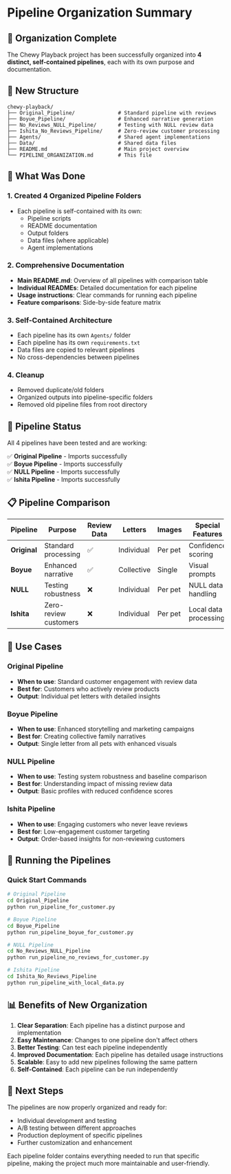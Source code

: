 # Pipeline Organization Summary

## 🎯 Organization Complete

The Chewy Playback project has been successfully organized into **4 distinct, self-contained pipelines**, each with its own purpose and documentation.

## 📁 New Structure

```
chewy-playback/
├── Original_Pipeline/              # Standard pipeline with reviews
├── Boyue_Pipeline/                 # Enhanced narrative generation
├── No_Reviews_NULL_Pipeline/       # Testing with NULL review data
├── Ishita_No_Reviews_Pipeline/     # Zero-review customer processing
├── Agents/                         # Shared agent implementations
├── Data/                           # Shared data files
├── README.md                       # Main project overview
└── PIPELINE_ORGANIZATION.md        # This file
```

## 🔄 What Was Done

### 1. **Created 4 Organized Pipeline Folders**
- Each pipeline is self-contained with its own:
  - Pipeline scripts
  - README documentation
  - Output folders
  - Data files (where applicable)
  - Agent implementations

### 2. **Comprehensive Documentation**
- **Main README.md**: Overview of all pipelines with comparison table
- **Individual READMEs**: Detailed documentation for each pipeline
- **Usage instructions**: Clear commands for running each pipeline
- **Feature comparisons**: Side-by-side feature matrix

### 3. **Self-Contained Architecture**
- Each pipeline has its own `Agents/` folder
- Each pipeline has its own `requirements.txt`
- Data files are copied to relevant pipelines
- No cross-dependencies between pipelines

### 4. **Cleanup**
- Removed duplicate/old folders
- Organized outputs into pipeline-specific folders
- Removed old pipeline files from root directory

## 🚀 Pipeline Status

All 4 pipelines have been tested and are working:

✅ **Original Pipeline** - Imports successfully  
✅ **Boyue Pipeline** - Imports successfully  
✅ **NULL Pipeline** - Imports successfully  
✅ **Ishita Pipeline** - Imports successfully  

## 📋 Pipeline Comparison

| Pipeline | Purpose | Review Data | Letters | Images | Special Features |
|----------|---------|-------------|---------|--------|------------------|
| **Original** | Standard processing | ✅ | Individual | Per pet | Confidence scoring |
| **Boyue** | Enhanced narrative | ✅ | Collective | Single | Visual prompts |
| **NULL** | Testing robustness | ❌ | Individual | Per pet | NULL data handling |
| **Ishita** | Zero-review customers | ❌ | Individual | Per pet | Local data processing |

## 🎯 Use Cases

### Original Pipeline
- **When to use**: Standard customer engagement with review data
- **Best for**: Customers who actively review products
- **Output**: Individual pet letters with detailed insights

### Boyue Pipeline
- **When to use**: Enhanced storytelling and marketing campaigns
- **Best for**: Creating collective family narratives
- **Output**: Single letter from all pets with enhanced visuals

### NULL Pipeline
- **When to use**: Testing system robustness and baseline comparison
- **Best for**: Understanding impact of missing review data
- **Output**: Basic profiles with reduced confidence scores

### Ishita Pipeline
- **When to use**: Engaging customers who never leave reviews
- **Best for**: Low-engagement customer targeting
- **Output**: Order-based insights for non-reviewing customers

## 🔧 Running the Pipelines

### Quick Start Commands

```bash
# Original Pipeline
cd Original_Pipeline
python run_pipeline_for_customer.py

# Boyue Pipeline
cd Boyue_Pipeline
python run_pipeline_boyue_for_customer.py

# NULL Pipeline
cd No_Reviews_NULL_Pipeline
python run_pipeline_no_reviews_for_customer.py

# Ishita Pipeline
cd Ishita_No_Reviews_Pipeline
python run_pipeline_with_local_data.py
```

## 📊 Benefits of New Organization

1. **Clear Separation**: Each pipeline has a distinct purpose and implementation
2. **Easy Maintenance**: Changes to one pipeline don't affect others
3. **Better Testing**: Can test each pipeline independently
4. **Improved Documentation**: Each pipeline has detailed usage instructions
5. **Scalable**: Easy to add new pipelines following the same pattern
6. **Self-Contained**: Each pipeline can be run independently

## 🎉 Next Steps

The pipelines are now properly organized and ready for:
- Individual development and testing
- A/B testing between different approaches
- Production deployment of specific pipelines
- Further customization and enhancement

Each pipeline folder contains everything needed to run that specific pipeline, making the project much more maintainable and user-friendly. 